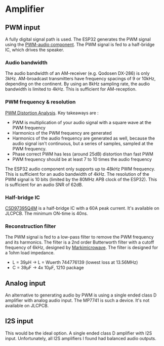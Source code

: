 # Amplifier
## PWM input
A fully digital signal path is used.  The ESP32 generates the PWM signal using the [PWM-audio component](https://docs.espressif.com/projects/esp-iot-solution/en/latest/audio/pwm_audio.html).  The PWM signal is fed to a half-bridge IC, which drives the speaker.

### Audio bandwidth
The audio bandwidth of an AM-receiver (e.g. Qodosen DX-286) is only 3kHz.  AM-broadcast transmitters have frequency spacings of 9 or 10kHz, depending on the continent.  By using an 8kHz sampling rate, the audio bandwidth is limited to 4kHz.  This is sufficient for AM-reception.

### PWM frequency & resolution
[PWM Distortion Analysis](http://www.openmusiclabs.com/learning/digital/pwm-dac/pwm-distortion-analysis/).  Key takeaways are :
* PWM is multiplication of your audio signal with a square wave at the PWM frequency
* Harmonics of the PWM frequency are generated
* Harmonics of the audio frequency are generated as well, because the audio signal isn't continuous, but a series of samples, sampled at the PWM frequency.
* Phase correct PWM has less (around 25dB) distortion than fast PWM
* PWM frequency should be at least 7 to 10 times the audio frequency

The ESP32 audio component only supports up to 48kHz PWM frequency.  This is sufficient for an audio bandwidth of 4kHz.  The resolution of the PWM signal is 10 bits (limited by the 80MHz APB clock of the ESP32).  This is sufficient for an audio SNR of 62dB.

### Half-bridge IC
[CSD97395Q4M](https://www.ti.com/lit/ds/symlink/csd97395q4m.pdf) is a half-bridge IC with a 60A peak current.  It's available on JLCPCB.
The minimum ON-time is 40ns.

### Reconstruction filter
The PWM signal is fed to a low-pass filter to remove the PWM frequency and its harmonics.  The filter is a 2nd order Butterworth filter with a cutoff frequency of 6kHz, designed by [Markimicrowave](https://markimicrowave.com/technical-resources/tools/lc-filter-design-tool/).  The filter is designed for a 1ohm load impedance.
* L = 39µH → L = Wuerth 744776139 (lowest loss at 13.56MHz)
* C = 39µF → 4x 10µF, 1210 package

## Analog input
An alternative to generating audio by PWM is using a single ended class D amplifier with analog audio input.  The MP7741 is such a device.  It's not available on JLCPCB.

## I2S input
This would be the ideal option.  A single ended class D amplifier with I2S input.  Unfortunately, all I2S amplifiers I found had balanced audio outputs.
